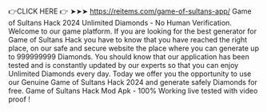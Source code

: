 👉CLICK HERE 👉 ➤➤➤ https://reitems.com/game-of-sultans-app/
Game of Sultans Hack 2024 Unlimited Diamonds - No Human Verification. Welcome to our game platform. If you are looking for the best generator for Game of Sultans Hack you have to know that you have reached the right place, on our safe and secure website the place where you can generate up to 999999999 Diamonds. You should know that our application has been tested and is constantly updated by our experts so that you can enjoy Unlimited Diamonds every day. Today we offer you the opportunity to use our Genuine Game of Sultans Hack 2024 and generate safely Diamonds for free. Game of Sultans Hack Mod Apk - 100% Working live tested with video proof !
